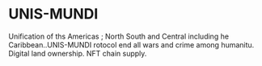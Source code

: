 # UNIS-MUNDI
Unification of ths Americas ; North South and Central including he Caribbean..UNIS-MUNDI rotocol end all wars and crime among humanitu. Digital land ownership. NFT chain supply.
